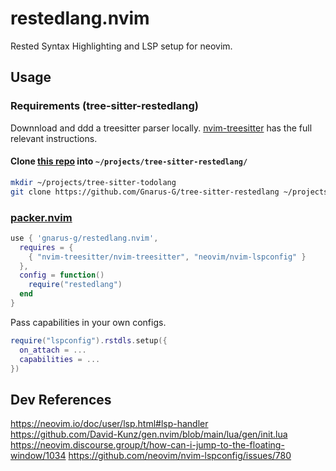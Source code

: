 # restedlang.nvim

Rested Syntax Highlighting and LSP setup for neovim.

## Usage

### Requirements (tree-sitter-restedlang)

Downnload and ddd a treesitter parser locally. [nvim-treesitter](https://github.com/nvim-treesitter/nvim-treesitter/?tab=readme-ov-file#adding-parsers) has the full relevant instructions.

#### Clone [this repo](https://github.com/Gnarus-G/tree-sitter-restedlang) into `~/projects/tree-sitter-restedlang/`

```sh
mkdir ~/projects/tree-sitter-todolang
git clone https://github.com/Gnarus-G/tree-sitter-restedlang ~/projects/tree-sitter-restedlang
```

### [packer.nvim](https://github.com/wbthomason/packer.nvim)

```lua
use { 'gnarus-g/restedlang.nvim',
  requires = {
    { "nvim-treesitter/nvim-treesitter", "neovim/nvim-lspconfig" }
  },
  config = function()
    require("restedlang")
  end
}
```

Pass capabilities in your own configs.

```lua
require("lspconfig").rstdls.setup({
  on_attach = ...
  capabilities = ...
})
```

## Dev References

https://neovim.io/doc/user/lsp.html#lsp-handler  
https://github.com/David-Kunz/gen.nvim/blob/main/lua/gen/init.lua  
https://neovim.discourse.group/t/how-can-i-jump-to-the-floating-window/1034
https://github.com/neovim/nvim-lspconfig/issues/780
